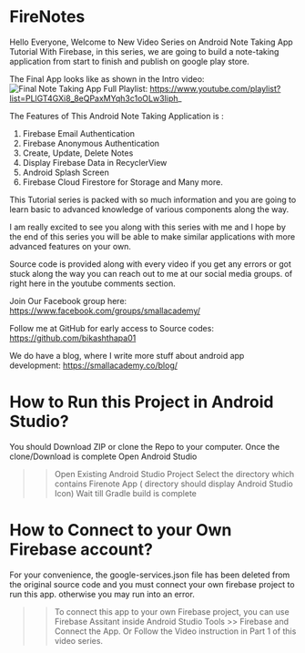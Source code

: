 # FireNotes
Hello Everyone, Welcome to New Video Series on Android Note Taking App Tutorial With Firebase, in this series, we are going to build a note-taking application from start to finish and publish on google play store. 

The Final App looks like as shown in the Intro video: 
![Final Note Taking App](http://i3.ytimg.com/vi/aXQqEmHwGVU/maxresdefault.jpg)
Full Playlist: https://www.youtube.com/playlist?list=PLlGT4GXi8_8eQPaxMYqh3c1oOLw3Iiph_

The Features of This  Android Note Taking Application is : 
1. Firebase Email Authentication 
2. Firebase Anonymous Authentication 
3. Create, Update, Delete Notes
4. Display Firebase Data in RecyclerView 
5. Android Splash Screen 
6. Firebase Cloud Firestore for Storage and Many more. 

This Tutorial series is packed with so much information and you are going to learn basic to advanced knowledge of various components along the way.

I am really excited to see you along with this series with me and I hope by the end of this series you will be able to make similar applications with more advanced features on your own. 

Source code is provided along with every video if you get any errors or got stuck along the way you can reach out to me at our social media groups. of right here in the youtube comments section. 

Join Our Facebook group here:
https://www.facebook.com/groups/smallacademy/

Follow me at GitHub for early access to Source codes: 
https://github.com/bikashthapa01

We do have a blog, where I write more stuff about android app development: 
https://smallacademy.co/blog/

# How to Run this Project in Android Studio? 
You should Download ZIP or clone the Repo to your computer. 
Once the clone/Download is complete Open Android Studio 
>> Open Existing Android Studio Project 
>> Select the directory which contains Firenote App ( directory should display Android Studio Icon) 
>> Wait till Gradle build is complete 

# How to Connect to your Own Firebase account? 
For your convenience, the google-services.json file has been deleted from the original source code and you must connect your own firebase project to run this app. otherwise you may run into an error. 

>> To connect this app to your own Firebase project, you can use Firebase Assitant inside Android Studio 
>> Tools >> Firebase and Connect the App. 
Or Follow the Video instruction in Part 1 of this video series. 
